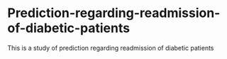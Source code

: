 # Prediction-regarding-readmission-of-diabetic-patients
This is a study of prediction regarding readmission of diabetic patients
